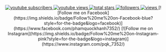 <!-- View counter - https://github.com/DenverCoder1/Simple-View-Counter -->
<p align="center">
  <a target="_blank" href="https://www.youtube.com/@RUKACHIDEV">
    <img alt="youtube subscribers" title="Subscribe to my YouTube channel" src="https://img.shields.io/youtube/channel/subscribers/UCPR0ZIR8vDoyqZ_Tp6x9Zow?style=for-the-badge&logo=youtube&labelColor=CE4630&color=E05D44"/>
  </a>
  <a target="_blank" href="https://www.youtube.com/@RUKACHIDEV">
    <img alt="youtube views" title="YouTube views" src="https://img.shields.io/youtube/channel/views/UCPR0ZIR8vDoyqZ_Tp6x9Zow?style=for-the-badge&logo=youtube&labelColor=C79600&color=E1AD0E"/>
  </a> 
  <a target="_blank" href="https://github.com/khanhrukachi?tab=repositories&sort=stargazers">
    <img alt="total stars" title="Total stars on GitHub" src="https://custom-icon-badges.demolab.com/github/stars/khanhrukachi?color=55960c&style=for-the-badge&labelColor=488207&logo=star"/>
  </a>
  <a target="_blank" href="https://github.com/khanhrukachi?tab=followers">
    <img alt="followers" title="Follow me on Github" src="https://custom-icon-badges.demolab.com/github/followers/khanhrukachi?color=236ad3&labelColor=1155ba&style=for-the-badge&logo=person-add&label=Follow&logoColor=white"/>
  </a>
  <a target="_blank" href="https://github.com/khanhrukachi">
    <img alt="views" title="GitHub profile views" src="https://komarev.com/ghpvc/?username=khanhrukachi&color=7C007C&labelColor=640464&style=for-the-badge&label=Visitors&&base=1000"/>
  </a>
  <a>
    [![Follow me on Facebook](https://img.shields.io/badge/Follow%20me%20on-Facebook-blue?style=for-the-badge&logo=facebook)](https://www.facebook.com/phamquockhanh7352/)
  </a>
  <a>
    [![Follow me on Instagram](https://img.shields.io/badge/Follow%20me%20on-Instagram-pink?style=for-the-badge&logo=instagram)](https://www.instagram.com/pqk_7352/)
  </a>
</p>
